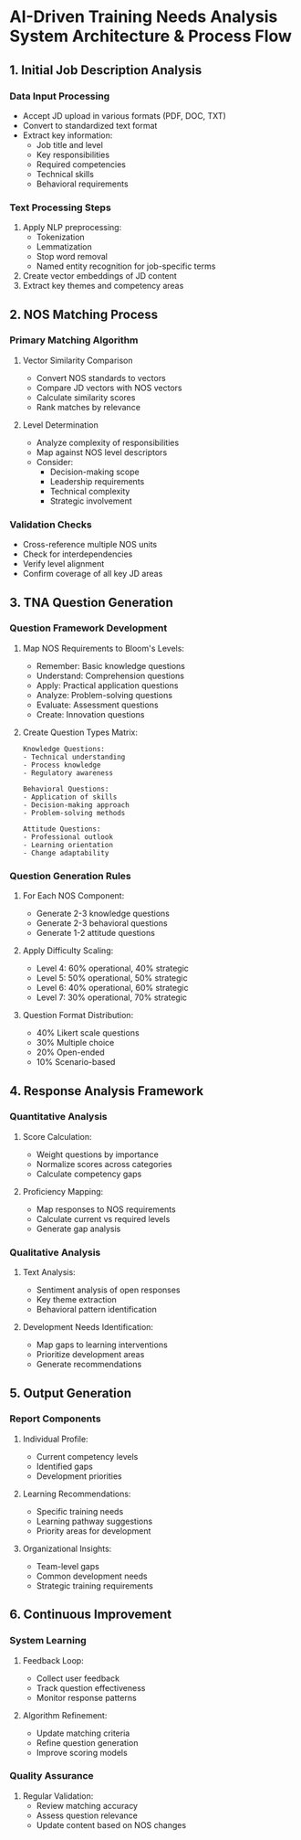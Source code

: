 # AI-Driven Training Needs Analysis System Architecture & Process Flow

## 1. Initial Job Description Analysis

### Data Input Processing
- Accept JD upload in various formats (PDF, DOC, TXT)
- Convert to standardized text format
- Extract key information:
  * Job title and level
  * Key responsibilities
  * Required competencies
  * Technical skills
  * Behavioral requirements

### Text Processing Steps
1. Apply NLP preprocessing:
   - Tokenization
   - Lemmatization
   - Stop word removal
   - Named entity recognition for job-specific terms
2. Create vector embeddings of JD content
3. Extract key themes and competency areas

## 2. NOS Matching Process

### Primary Matching Algorithm
1. Vector Similarity Comparison
   - Convert NOS standards to vectors
   - Compare JD vectors with NOS vectors
   - Calculate similarity scores
   - Rank matches by relevance

2. Level Determination
   - Analyze complexity of responsibilities
   - Map against NOS level descriptors
   - Consider:
     * Decision-making scope
     * Leadership requirements
     * Technical complexity
     * Strategic involvement

### Validation Checks
- Cross-reference multiple NOS units
- Check for interdependencies
- Verify level alignment
- Confirm coverage of all key JD areas

## 3. TNA Question Generation

### Question Framework Development
1. Map NOS Requirements to Bloom's Levels:
   - Remember: Basic knowledge questions
   - Understand: Comprehension questions
   - Apply: Practical application questions
   - Analyze: Problem-solving questions
   - Evaluate: Assessment questions
   - Create: Innovation questions

2. Create Question Types Matrix:
   ```
   Knowledge Questions:
   - Technical understanding
   - Process knowledge
   - Regulatory awareness

   Behavioral Questions:
   - Application of skills
   - Decision-making approach
   - Problem-solving methods

   Attitude Questions:
   - Professional outlook
   - Learning orientation
   - Change adaptability
   ```

### Question Generation Rules
1. For Each NOS Component:
   - Generate 2-3 knowledge questions
   - Generate 2-3 behavioral questions
   - Generate 1-2 attitude questions
   
2. Apply Difficulty Scaling:
   - Level 4: 60% operational, 40% strategic
   - Level 5: 50% operational, 50% strategic
   - Level 6: 40% operational, 60% strategic
   - Level 7: 30% operational, 70% strategic

3. Question Format Distribution:
   - 40% Likert scale questions
   - 30% Multiple choice
   - 20% Open-ended
   - 10% Scenario-based

## 4. Response Analysis Framework

### Quantitative Analysis
1. Score Calculation:
   - Weight questions by importance
   - Normalize scores across categories
   - Calculate competency gaps

2. Proficiency Mapping:
   - Map responses to NOS requirements
   - Calculate current vs required levels
   - Generate gap analysis

### Qualitative Analysis
1. Text Analysis:
   - Sentiment analysis of open responses
   - Key theme extraction
   - Behavioral pattern identification

2. Development Needs Identification:
   - Map gaps to learning interventions
   - Prioritize development areas
   - Generate recommendations

## 5. Output Generation

### Report Components
1. Individual Profile:
   - Current competency levels
   - Identified gaps
   - Development priorities

2. Learning Recommendations:
   - Specific training needs
   - Learning pathway suggestions
   - Priority areas for development

3. Organizational Insights:
   - Team-level gaps
   - Common development needs
   - Strategic training requirements

## 6. Continuous Improvement

### System Learning
1. Feedback Loop:
   - Collect user feedback
   - Track question effectiveness
   - Monitor response patterns

2. Algorithm Refinement:
   - Update matching criteria
   - Refine question generation
   - Improve scoring models

### Quality Assurance
1. Regular Validation:
   - Review matching accuracy
   - Assess question relevance
   - Update content based on NOS changes
